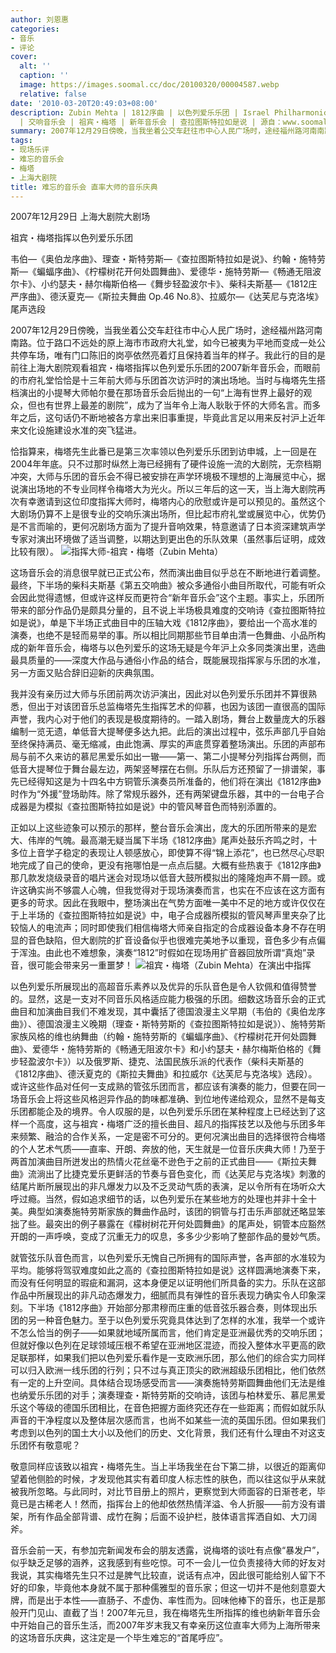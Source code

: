 ```yaml
---
author: 刘恩惠
categories:
- 音乐
- 评论
cover:
  alt: ''
  caption: ''
  image: https://images.soomal.cc/doc/20100320/00004587.webp
  relative: false
date: '2010-03-20T20:49:03+08:00'
description: Zubin Mehta | 1812序曲 | 以色列爱乐乐团 | Israel Philharmonic Orchestra | 约翰・施特劳斯
  | 交响音乐会 | 祖宾・梅塔 | 新年音乐会 | 查拉图斯特拉如是说 | 源自：www.soomal.com | 版权：原创 |  平均/总评分：10.00/20
summary: 2007年12月29日傍晚，当我坐着公交车赶往市中心人民广场时，途经福州路河南南路。位于路口不远处的原上海市市政府大礼堂，如今已被夷为平地而变成一处公共停车场，唯有门口陈旧的岗亭依然亮着灯且保持着当年的样子。我此行的目的是前往上海大剧院观看祖宾・梅塔指挥以色列爱乐乐团的2007新年音乐会，而眼前的市府礼堂恰恰是十三年前大师与乐团……
tags:
- 现场乐评
- 难忘的音乐会
- 梅塔
- 上海大剧院
title: 难忘的音乐会 直率大师的音乐庆典
---
```


2007年12月29日 上海大剧院大剧场



祖宾・梅塔指挥以色列爱乐乐团



韦伯―《奥伯龙序曲》、理查・斯特劳斯―《查拉图斯特拉如是说》、约翰・施特劳斯―《蝙蝠序曲》、《柠檬树花开何处圆舞曲》、爱德华・施特劳斯―《畅通无阻波尔卡》、小约瑟夫・赫尔梅斯伯格―《舞步轻盈波尔卡》、柴科夫斯基―《1812庄严序曲》、德沃夏克―《斯拉夫舞曲 Op.46 No.8》、拉威尔―《达芙尼与克洛埃》尾声选段

2007年12月29日傍晚，当我坐着公交车赶往市中心人民广场时，途经福州路河南南路。位于路口不远处的原上海市市政府大礼堂，如今已被夷为平地而变成一处公共停车场，唯有门口陈旧的岗亭依然亮着灯且保持着当年的样子。我此行的目的是前往上海大剧院观看祖宾・梅塔指挥以色列爱乐乐团的2007新年音乐会，而眼前的市府礼堂恰恰是十三年前大师与乐团首次访沪时的演出场地。当时与梅塔先生搭档演出的小提琴大师帕尔曼在那场音乐会后抛出的一句“上海有世界上最好的观众，但也有世界上最差的剧院”，成为了当年令上海人耿耿于怀的大师名言。而多年之后，这句话仍不断地被各方拿出来旧事重提，毕竟此言足以用来反衬沪上近年来文化设施建设水准的突飞猛进。

恰指算来，梅塔先生此番已是第三次率领以色列爱乐乐团到访申城，上一回是在2004年年底。只不过那时纵然上海已经拥有了硬件设施一流的大剧院，无奈档期冲突，大师与乐团的音乐会不得已被安排在声学环境极不理想的上海展览中心，据说演出场地的不专业同样令梅塔大为光火。所以三年后的这一天，当上海大剧院再次有幸邀请到这位印度指挥大师时，梅塔内心的欣慰或许是可以预见的。虽然这个大剧场仍算不上是很专业的交响乐演出场所，但比起市府礼堂或展览中心，优势仍是不言而喻的，更何况剧场方面为了提升音响效果，特意邀请了日本资深建筑声学专家对演出环境做了适当调整，以期达到更出色的乐队效果（虽然事后证明，成效比较有限）。
![指挥大师-祖宾・梅塔（Zubin Mehta）](https://images.soomal.cc/doc/20100320/00004586.webp)





这场音乐会的消息很早就已正式公布，然而演出曲目似乎总在不断地进行着调整。最终，下半场的柴科夫斯基《第五交响曲》被众多通俗小曲目所取代，可能有听众会因此觉得遗憾，但或许这样反而更符合“新年音乐会”这个主题。事实上，乐团所带来的部分作品仍是颇具分量的，且不说上半场极具难度的交响诗《查拉图斯特拉如是说》，单是下半场正式曲目中的压轴大戏《1812序曲》，要给出一个高水准的演奏，也绝不是轻而易举的事。所以相比同期那些节目单由清一色舞曲、小品所构成的新年音乐会，梅塔与以色列爱乐的这场无疑是今年沪上众多同类演出里，选曲最具质量的――深度大作品与通俗小作品的结合，既能展现指挥家与乐团的水准，另一方面又贴合辞旧迎新的庆典氛围。

我并没有亲历过大师与乐团前两次访沪演出，因此对以色列爱乐乐团并不算很熟悉，但出于对该团音乐总监梅塔先生指挥艺术的仰慕，也因为该团一直很高的国际声誉，我内心对于他们的表现是极度期待的。一踏入剧场，舞台上数量庞大的乐器编制一览无遗，单低音大提琴便多达九把。此后的演出过程中，弦乐声部几乎自始至终保持满员、毫无缩减，由此饱满、厚实的声底贯穿着整场演出。乐团的声部布局与前不久来访的慕尼黑爱乐如出一辙――第一、第二小提琴分列指挥台两侧，而低音大提琴位于舞台最左边，两架竖琴摆在右侧。乐队后方还预留了一排谱架，事先已经得知这是为十四名中方铜管乐演奏员所准备的，他们将在演出《1812序曲》时作为“外援”登场助阵。除了常规乐器外，还有两架键盘乐器，其中的一台电子合成器是为模拟《查拉图斯特拉如是说》中的管风琴音色而特别添置的。 

正如以上这些迹象可以预示的那样，整台音乐会演出，庞大的乐团所带来的是宏大、伟岸的气魄。最高潮无疑当属下半场《1812序曲》尾声处鼓乐齐鸣之时，十多位上音学子稳定的表现让人顿感放心，即使算不得“锦上添花”，也已然尽心尽职地完成了自己的使命，更没有拖哪怕是一点点后腿。大概有些热衷于《1812序曲》那几款发烧级录音的唱片迷会对现场以低音大鼓所模拟出的隆隆炮声不屑一顾。或许这确实尚不够震人心魄，但我觉得对于现场演奏而言，也实在不应该在这方面有更多的苛求。因此在我眼中，整场演出在气势方面唯一美中不足的地方或许仅仅在于上半场的《查拉图斯特拉如是说》中，电子合成器所模拟的管风琴声里夹杂了比较恼人的电流声；同时即使我们相信梅塔大师亲自指定的合成器设备本身不存在明显的音色缺陷，但大剧院的扩音设备似乎也很难完美地予以重现，音色多少有点偏于浑浊。由此也不难想象，演奏“1812”时假如在现场用扩音器回放所谓“真炮”录音，很可能会带来另一重噩梦！
![祖宾・梅塔（Zubin Mehta）在演出中指挥](https://images.soomal.cc/doc/20100320/00004587.webp)





以色列爱乐所展现出的高超音乐素养以及优异的乐队音色是令人钦佩和值得赞誉的。显然，这是一支对不同音乐风格适应能力极强的乐团。细数这场音乐会的正式曲目和加演曲目我们不难发现，其中囊括了德国浪漫主义早期（韦伯的《奥伯龙序曲》）、德国浪漫主义晚期（理查・斯特劳斯的《查拉图斯特拉如是说》）、施特劳斯家族风格的维也纳舞曲（约翰・施特劳斯的《蝙蝠序曲》、《柠檬树花开何处圆舞曲》、爱德华・施特劳斯的《畅通无阻波尔卡》和小约瑟夫・赫尔梅斯伯格的《舞步轻盈波尔卡》）以及俄罗斯、捷克、法国民族乐派的代表作（柴科夫斯基的《1812序曲》、德沃夏克的《斯拉夫舞曲》和拉威尔《达芙尼与克洛埃》选段）。或许这些作品对任何一支成熟的管弦乐团而言，都应该有演奏的能力，但要在同一场音乐会上将这些风格迥异作品的韵味都准确、到位地传递给观众，显然不是每支乐团都能企及的境界。令人叹服的是，以色列爱乐乐团在某种程度上已经达到了这样一个高度，这与祖宾・梅塔广泛的擅长曲目、超凡的指挥技艺以及他与乐团多年来频繁、融洽的合作关系，一定是密不可分的。更何况演出曲目的选择很符合梅塔的个人艺术气质――直率、开朗、奔放的他，天生就是一位音乐庆典大师！乃至于两首加演曲目所迸发出的热情火花丝毫不逊色于之前的正式曲目――《斯拉夫舞曲》流淌出了比捷克爱乐更鲜活的节奏与音色变化，而《达芙尼与克洛埃》刺激的结尾片断所展现出的非凡爆发力以及不乏灵动气质的表演，足以令所有在场听众大呼过瘾。当然，假如追求细节的话，以色列爱乐在某些地方的处理也并非十全十美。典型如演奏施特劳斯家族的舞曲作品时，该团的铜管与打击乐声部就还略显笨拙了些。最突出的例子暴露在《檬树树花开何处圆舞曲》的尾声处，铜管本应豁然开朗的一声呼唤，变成了沉重无力的叹息，多多少少影响了整部作品的曼妙气质。

就管弦乐队音色而言，以色列爱乐无愧自己所拥有的国际声誉，各声部的水准较为平均。能够将驾驭难度如此之高的《查拉图斯特拉如是说》这样圆满地演奏下来，而没有任何明显的瑕疵和漏洞，这本身便足以证明他们所具备的实力。乐队在这部作品中所展现出的非凡动态爆发力，细腻而具有弹性的音乐表现力确实令人印象深刻。下半场《1812序曲》开始部分那肃穆而庄重的低音弦乐器合奏，则体现出乐团的另一种音色魅力。至于以色列爱乐究竟具体达到了怎样的水准，我举一个或许不怎么恰当的例子――如果就地域所属而言，他们肯定是亚洲最优秀的交响乐团；但就好像以色列在足球领域压根不希望在亚洲地区混迹，而投入整体水平更高的欧足联那样，如果我们把以色列爱乐看作是一支欧洲乐团，那么他们的综合实力同样可以归入欧洲一线乐团的行列；只不过与真正顶尖的欧洲超级乐团相比，他们依然有一定的上升空间。具体结合现场感受而言――演奏施特劳斯圆舞曲他们无法是维也纳爱乐乐团的对手；演奏理查・斯特劳斯的交响诗，该团与柏林爱乐、慕尼黑爱乐这个等级的德国乐团相比，在音色把握方面终究还存在一些距离；而假如就乐队声音的干净程度以及整体层次感而言，也尚不如某些一流的英国乐团。但如果我们考虑到以色列的国土大小以及他们的历史、文化背景，我们还有什么理由不对这支乐团怀有敬意呢？

敬意同样应该致以祖宾・梅塔先生。当上半场我坐在台下第二排，以很近的距离仰望着他侧脸的时候，才发现他其实有着印度人标志性的肤色，而以往这似乎从来就被我所忽略。与此同时，对比节目册上的照片，更察觉到大师面容的日渐苍老，毕竟已是古稀老人！然而，指挥台上的他却依然热情洋溢、令人折服――前方没有谱架，所有作品全部背谱、成竹在胸；后面不设护栏，肢体语言挥洒自如、大刀阔斧。

音乐会前一天，有参加完新闻发布会的朋友透露，说梅塔的谈吐有点像“暴发户”，似乎缺乏足够的涵养，这我感到有些吃惊。可不一会儿一位负责接待大师的好友对我说，其实梅塔先生只不过是脾气比较直，说话有点冲，因此很可能给别人留下不好的印象，毕竟他本身就不属于那种儒雅型的音乐家；但这一切并不是他刻意耍大牌，而是出于本性――直肠子、不虚伪、率性而为。回味他棒下的音乐，也正是那般开门见山、直截了当！2007年元旦，我在梅塔先生所指挥的维也纳新年音乐会中开始自己的音乐生活，而2007年岁末我又有幸亲历这位直率大师为上海所带来的这场音乐庆典，这注定是一个毕生难忘的“首尾呼应”。